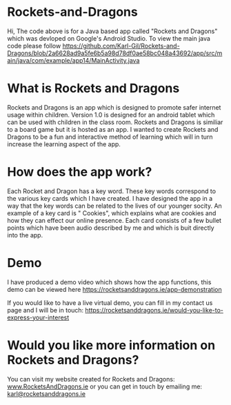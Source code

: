 # Rockets-and-Dragons
Hi, The code above is for a Java based app called "Rockets and Dragons" which was devloped on Google's Android Studio.
To view the main java code please follow https://github.com/Karl-Gil/Rockets-and-Dragons/blob/2a6628ad9a5fe6b5a98d78df0ae58bc048a43692/app/src/main/java/com/example/app14/MainActivity.java 


# What is Rockets and Dragons
Rockets and Dragons is an app which is designed to promote safer internet usage within children. Version 1.0 is designed for an android tablet which can be used with children in the class room. Rockets and Dragons is similiar to a board game but it is hosted as an app. I wanted to create Rockets and Dragons to be a fun and interactive method of learning which will in turn increase the learning aspect of the app.


# How does the app work?
Each Rocket and Dragon has a key word. These key words correspond to the various key cards which I have created. I have designed the app in a way that the key words can be related to the lives of our younger socity. An example of a key card is " Cookies", which explains what are cookies and how they can effect our online presence. Each card consists of a few bullet points which have been audio described by me and which is buit directly into the app.

# Demo
I have produced a demo video which shows how the app functions, this demo can be viewed here https://rocketsanddragons.ie/app-demonstration


If you would like to have a live virtual demo, you can fill in my contact us page and I will be in touch: https://rocketsanddragons.ie/would-you-like-to-express-your-interest


# Would you like more information on Rockets and Dragons?
You can visit my website created for Rockets and Dragons: www.RocketsAndDragons.ie or you can get in touch by emailing me: karl@rocketsanddragons.ie 
